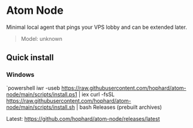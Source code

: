 ﻿# Atom Node

Minimal local agent that pings your VPS lobby and can be extended later.

> Model: <!--MODEL-VERSION-->unknown<!--/MODEL-VERSION-->

## Quick install

### Windows
`powershell
iwr -useb https://raw.githubusercontent.com/hophard/atom-node/main/scripts/install.ps1 | iex
curl -fsSL https://raw.githubusercontent.com/hophard/atom-node/main/scripts/install.sh | bash
Releases (prebuilt archives)

Latest: https://github.com/hophard/atom-node/releases/latest

